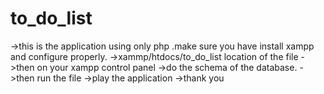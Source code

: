 # to_do_list
->this is the application using only php .make sure you have install xampp and configure properly.
->xammp/htdocs/to_do_list  location of the file
->then on your xampp control panel
->do the schema of the database.
->then run the file
->play the application
->thank you
